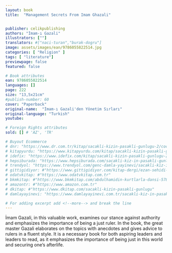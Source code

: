 ```yaml
---
layout: book
title:  "Management Secrets From Imam Ghazali"


publisher: celikpublishing
authors: "İmam-ı Gazali"
illustrators: [""]
translators: #["naci-turan","burak-dogru"]
image: assets/images/ean/9786055822514.jpg
categories: [ "Religion" ]
tags: [ "literature"]
previewpage: false
featured: false

# Book attributes
ean: 9786055822514
languages: []
page: 222
size: "13,5x21cm"
#publish-number: 60
cover: "Paperback"
original-name:  "İmam-ı Gazali'den Yönetim Sırları"
original-language: "Turkish"
youtube:

# Foreign Rights attributes
sold: [] # 'AZ', 'TR'

# Buyout Ecommerce
# dnr: "https://www.dr.com.tr/kitap/sacakli-kizin-pasakli-gunlugu-2/cocuk-ve-genclik/genclik-10-yas/roman-oyku/urunno=0001893059001"
# kitapyurdu: "https://www.kitapyurdu.com/kitap/sacakli-kizin-pasakli-gunlugu-2-/560122.html&filter_name=Sa%C3%A7akl%C4%B1+K%C4%B1z%27%C4%B1n+Pasakl%C4%B1+G%C3%BCnl%C3%BC%C4%9F%C3%BC+2"
# idefix: "https://www.idefix.com/kitap/sacakli-kizin-pasakli-gunlugu-2/cocuk-ve-genclik/genclik-10-yas/roman-oyku/urunno=0001893059001"
# hepsiburada: "https://www.hepsiburada.com/sacakli-kiz-in-pasakli-gunlugu-2-damla-yayinevi-p-HBV000012ER86"
# trendyol: "https://www.trendyol.com/genc-damla-yayinevi/sacakli-kiz-in-pasakli-gunlugu-2-p-54825777"
# gittigidiyor: #"https://www.gittigidiyor.com/kitap-dergi/ezan-sehidi-adnan-menderes_pdp_732728793"
# odatvkitap: #"https://www.odatvkitap.com.tr"
# bkmkitap: #"https://www.bkmkitap.com/abdulhamidin-kurtlarla-dansi-578226"
# amazontr: #"https://www.amazon.com.tr"
# dkitap: #"https://www.dkitap.com/sacakli-kizin-pasakli-gunlugu"
# damlayayinevi: "https://www.damlayayinevi.com.tr/sacakli-kiz-in-pasakli-gunlugu-2-bu-iste-bi-terslik-var"

# For adding excerpt add <!--more--> and break the line
---
```

İmam Gazali, in this valuable work, examines
our stance against authority and emphasizes the
importance of being a just ruler. In the book, the
great master Gazali elaborates on the topics with
anecdotes and gives advice to rulers in a fluent
style. It is a necessary book for both aspiring
leaders and leaders to read, as it emphasizes the
importance of being just in this world and securing
one’s afterlife.
<!--more--> 

